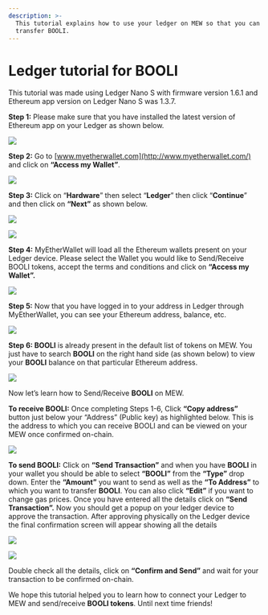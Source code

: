 ```yaml
---
description: >-
  This tutorial explains how to use your ledger on MEW so that you can vie and
  transfer BOOLI.
---
```


# Ledger tutorial for BOOLI

This tutorial was made using Ledger Nano S with firmware version 1.6.1 and Ethereum app version on Ledger Nano S was 1.3.7.

**Step 1:** Please make sure that you have installed the latest version of Ethereum app on your Ledger as shown below.

![](../../.gitbook/assets/1%20%281%29.png)

**Step 2:** Go to [www.myetherwallet.com](http://www.myetherwallet.com/) and click on **“Access my Wallet”**.

![](../../.gitbook/assets/2%20%281%29.png)

**Step 3:** Click on “**Hardware**” then select “**Ledger**” then click “**Continue**” and then click on **“Next”** as shown below.

![](../../.gitbook/assets/3%20%282%29.png)

![](../../.gitbook/assets/4%20%284%29.png)

**Step 4:** MyEtherWallet will load all the Ethereum wallets present on your Ledger device. Please select the Wallet you would like to Send/Receive BOOLI tokens, accept the terms and conditions and click on **“Access my Wallet”.**

![](../../.gitbook/assets/5.png)

**Step 5:** Now that you have logged in to your address in Ledger through MyEtherWallet, you can see your Ethereum address, balance, etc.

![](../../.gitbook/assets/6%20%282%29.png)

**Step 6: BOOLI** is already present in the default list of tokens on MEW. You just have to search **BOOLI** on the right hand side \(as shown below\) to view your **BOOLI** balance on that particular Ethereum address.

![](../../.gitbook/assets/7%20%281%29.png)

Now let’s learn how to Send/Receive **BOOLI** on MEW.

**To receive BOOLI:** Once completing Steps 1-6, Click **“Copy address”** button just below your “Address” \(Public key\) as highlighted below. This is the address to which you can receive BOOLI and can be viewed on your MEW once confirmed on-chain.

![](../../.gitbook/assets/8%20%282%29.png)

**To send BOOLI:** Click on **“Send Transaction”** and when you have **BOOLI** in your wallet you should be able to select **“BOOLI”** from the **“Type”** drop down. Enter the **“Amount”** you want to send as well as the **“To Address”** to which you want to transfer **BOOLI**. You can also click **“Edit”** if you want to change gas prices. Once you have entered all the details click on **“Send Transaction”.** Now you should get a popup on your ledger device to approve the transaction. After approving physically on the Ledger device the final confirmation screen will appear showing all the details

![](../../.gitbook/assets/9.png)

![](../../.gitbook/assets/10%20%282%29.png)

Double check all the details, click on **“Confirm and Send”** and wait for your transaction to be confirmed on-chain.

We hope this tutorial helped you to learn how to connect your Ledger to MEW and send/receive **BOOLI tokens**. Until next time friends!

